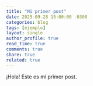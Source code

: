 ```yaml
---
title: "Mi primer post"
date: 2025-09-28 15:00:00 -0300
categories: blog
tags: [ejemplo]
layout: single
author_profile: true
read_time: true
comments: true
share: true
related: true
---
```


¡Hola! Este es mi primer post.

